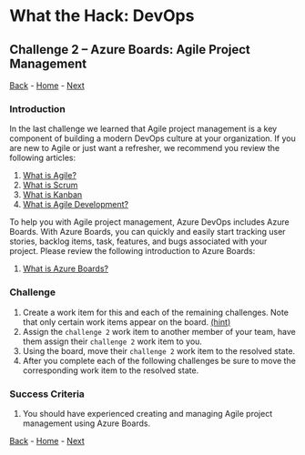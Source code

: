 # What the Hack: DevOps 

## Challenge 2 – Azure Boards: Agile Project Management
[Back](challenge01.md) - [Home](../readme.md) - [Next](challenge03.md)

### Introduction

In the last challenge we learned that Agile project management is a key component of building a modern DevOps culture at your organization. If you are new to Agile or just want a refresher, we recommend you review the following articles:

1. [What is Agile?](https://docs.microsoft.com/en-us/azure/devops/learn/agile/what-is-agile)
2. [What is Scrum](https://docs.microsoft.com/en-us/azure/devops/learn/agile/what-is-scrum)
3. [What is Kanban](https://docs.microsoft.com/en-us/azure/devops/learn/agile/what-is-kanban)
4. [What is Agile Development?](https://docs.microsoft.com/en-us/azure/devops/learn/agile/what-is-agile-development)

To help you with Agile project management, Azure DevOps includes Azure Boards. With Azure Boards, you can quickly and easily start tracking user stories, backlog items, task, features, and bugs associated with your project. Please review the following introduction to Azure Boards:

1. [What is Azure Boards?](https://docs.microsoft.com/en-us/azure/devops/boards/get-started/what-is-azure-boards)

### Challenge

1. Create a work item for this and each of the remaining challenges. Note that only certain work items appear on the board. [(hint)](https://docs.microsoft.com/en-us/azure/devops/boards/work-items/about-work-items?view=azure-devops&tabs=agile-process)
2. Assign the `challenge 2` work item to another member of your team, have them assign their `challenge 2` work item to you.
3. Using the board, move their `challenge 2` work item to the resolved state. 
4. After you complete each of the following challenges be sure to move the corresponding work item to the resolved state. 

### Success Criteria

1. You should have experienced creating and managing Agile project management using Azure Boards.

[Back](challenge01.md) - [Home](../readme.md) - [Next](challenge03.md)
